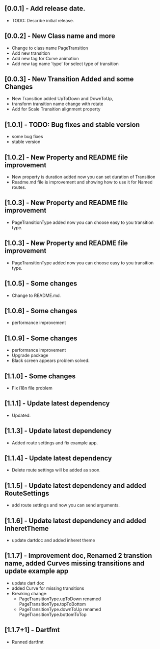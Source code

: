 ## [0.0.1] - Add release date.

- TODO: Describe initial release.

## [0.0.2] - New Class name and more

- Change to class name PageTransition
- Add new transition
- Add new tag for Curve animation
- Add new tag name 'type' for select type of transition

## [0.0.3] - New Transition Added and some Changes

- New Transition added UpToDown and DownToUp,
- transform transition name change with rotate
- Add for Scale Transition alignment property

## [1.0.1] - TODO: Bug fixes and stable version

- some bug fixes
- stable version

## [1.0.2] - New Property and README file improvement

- New property is duration added now you can set duration of Transition
- Readme.md file is improvement and showing how to use it for Named routes.

## [1.0.3] - New Property and README file improvement

- PageTransitionType added now you can choose easy to you transition type.

## [1.0.3] - New Property and README file improvement

- PageTransitionType added now you can choose easy to you transition type.

## [1.0.5] - Some changes

- Change to README.md.

## [1.0.6] - Some changes

- performance improvement

## [1.0.9] - Some changes

- performance improvement
- Upgrade package
- Black screen appears problem solved.

## [1.1.0] - Some changes

- Fix i18n file problem

## [1.1.1] - Update latest dependency

- Updated.

## [1.1.3] - Update latest dependency

- Added route settings and fix example app.

## [1.1.4] - Update latest dependency

- Delete route settings will be added as soon.

## [1.1.5] - Update latest dependency and added RouteSettings

- add route settings and now you can send arguments.

## [1.1.6] - Update latest dependency and added InheretTheme

- update dartdoc and added inheret theme

## [1.1.7] - Improvement doc, Renamed 2 transtion name, added Curves missing transitions and update example app

- update dart doc
- added Curve for missing transitions
- Breaking change: 
  - PageTransitionType.upToDown renamed PageTransitionType.topToBottom 
  - PageTransitionType.downToUp renamed PageTransitionType.bottomToTop

## [1.1.7+1] - Dartfmt
- Runned dartfmt